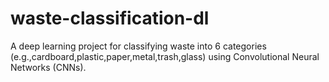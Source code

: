 # waste-classification-dl
A deep learning project for classifying waste into 6 categories (e.g.,cardboard,plastic,paper,metal,trash,glass) using Convolutional Neural Networks (CNNs).

